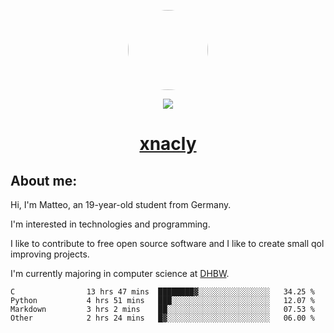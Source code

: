 <p align="center">
  <img style="border-radius: 100px" width="128" height="128" src="https://avatars.githubusercontent.com/u/47723417?v=4"/>
</p>
<p align="center">
  <img src="https://komarev.com/ghpvc/?username=xnacly&&style=flat-square"/>
</p>

<h1 align="center"><a href="https://xnacly.me/"> xnacly</a> </h1>

<h2> About me:</h2>

<p>Hi, I'm Matteo, an 19-year-old student from Germany. </p>
<p>I'm interested in technologies and programming.</p>
<p>I like to contribute to free open source software and I like to create small qol improving projects.</p>
<p>I'm currently majoring in computer science at <a href="https://www.dhbw.de/startseite">DHBW</a>.</p>

<!--START_SECTION:waka-->

```text
C                13 hrs 47 mins  ████████▓░░░░░░░░░░░░░░░░   34.25 %
Python           4 hrs 51 mins   ███░░░░░░░░░░░░░░░░░░░░░░   12.07 %
Markdown         3 hrs 2 mins    ██░░░░░░░░░░░░░░░░░░░░░░░   07.53 %
Other            2 hrs 24 mins   █▓░░░░░░░░░░░░░░░░░░░░░░░   06.00 %
```

<!--END_SECTION:waka-->

